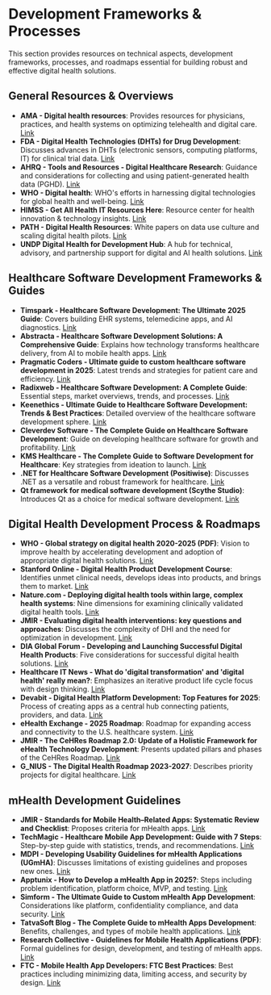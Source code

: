 
# Development Frameworks & Processes

This section provides resources on technical aspects, development frameworks, processes, and roadmaps essential for building robust and effective digital health solutions.

## General Resources & Overviews

*   **AMA - Digital health resources**: Provides resources for physicians, practices, and health systems on optimizing telehealth and digital care. [Link](https://www.ama-assn.org/practice-management/digital-health/digital-health-resources)
*   **FDA - Digital Health Technologies (DHTs) for Drug Development**: Discusses advances in DHTs (electronic sensors, computing platforms, IT) for clinical trial data. [Link](https://www.fda.gov/science-research/science-and-research-special-topics/digital-health-technologies-dhts-drug-development)
*   **AHRQ - Tools and Resources - Digital Healthcare Research**: Guidance and considerations for collecting and using patient-generated health data (PGHD). [Link](http://digital.ahrq.gov/health-it-tools-and-resources)
*   **WHO - Digital health**: WHO's efforts in harnessing digital technologies for global health and well-being. [Link](https://www.who.int/health-topics/digital-health)
*   **HIMSS - Get All Health IT Resources Here**: Resource center for health innovation & technology insights. [Link](https://www.himss.org/resource-center/)
*   **PATH - Digital Health Resources**: White papers on data use culture and scaling digital health pilots. [Link](https://www.path.org/who-we-are/programs/digital-health/resources/)
*   **UNDP Digital Health for Development Hub**: A hub for technical, advisory, and partnership support for digital and AI health solutions. [Link](https://digitalhealthfordevelopment.undp.org/)

## Healthcare Software Development Frameworks & Guides

*   **Timspark - Healthcare Software Development: The Ultimate 2025 Guide**: Covers building EHR systems, telemedicine apps, and AI diagnostics. [Link](https://timspark.com/blog/software-development-in-healthcare/)
*   **Abstracta - Healthcare Software Development Solutions: A Comprehensive Guide**: Explains how technology transforms healthcare delivery, from AI to mobile health apps. [Link](https://abstracta.us/blog/software-quality/healthcare-software-development-solutions/)
*   **Pragmatic Coders - Ultimate guide to custom healthcare software development in 2025**: Latest trends and strategies for patient care and efficiency. [Link](https://www.pragmaticcoders.com/resources/the-essential-guide-to-healthcare-software-development)
*   **Radixweb - Healthcare Software Development: A Complete Guide**: Essential steps, market overviews, trends, and processes. [Link](https://radixweb.com/blog/comprehensive-guide-on-healthcare-software-development)
*   **Keenethics - Ultimate Guide to Healthcare Software Development: Trends & Best Practices**: Detailed overview of the healthcare software development sphere. [Link](https://keenethics.com/blog/ultimate-guide-to-healthcare-software-development-trends-best-practices)
*   **Cleverdev Software - The Complete Guide on Healthcare Software Development**: Guide on developing healthcare software for growth and profitability. [Link](https://www.cleverdevsoftware.com/blog/healthcare-software-development-guide)
*   **KMS Healthcare - The Complete Guide to Software Development for Healthcare**: Key strategies from ideation to launch. [Link](https://kms-healthcare.com/blog/healthcare-software-development/)
*   **.NET for Healthcare Software Development (Positiwise)**: Discusses .NET as a versatile and robust framework for healthcare. [Link](https://positiwise.medium.com/why-choose-net-for-healthcare-software-development-814d3532904e)
*   **Qt framework for medical software development (Scythe Studio)**: Introduces Qt as a choice for medical software development. [Link](https://scythe-studio.com/en/blog/how-to-choose-the-right-technology-for-healthcare-software-development)

## Digital Health Development Process & Roadmaps

*   **WHO - Global strategy on digital health 2020-2025 (PDF)**: Vision to improve health by accelerating development and adoption of appropriate digital health solutions. [Link](https://www.who.int/docs/default-source/documents/gs4dhdaa2a9f352b0445bafbc79ca799dce4d.pdf)
*   **Stanford Online - Digital Health Product Development Course**: Identifies unmet clinical needs, develops ideas into products, and brings them to market. [Link](https://online.stanford.edu/courses/som-xche0025-digital-health-product-development)
*   **Nature.com - Deploying digital health tools within large, complex health systems**: Nine dimensions for examining clinically validated digital health tools. [Link](https://www.nature.com/articles/s41746-022-00557-1)
*   **JMIR - Evaluating digital health interventions: key questions and approaches**: Discusses the complexity of DHI and the need for optimization in development. [Link](https://pmc.ncbi.nlm.nih.gov/articles/PMC5324832/)
*   **DIA Global Forum - Developing and Launching Successful Digital Health Products**: Five considerations for successful digital health solutions. [Link](https://globalforum.diaglobal.org/issue/november-2023/developing-and-launching-successful-digital-health-products-five-considerations/)
*   **Healthcare IT News - What do 'digital transformation' and 'digital health' really mean?**: Emphasizes an iterative product life cycle focus with design thinking. [Link](https://www.healthcareitnews.com/news/what-do-digital-transformation-and-digital-health-really-mean)
*   **Devabit - Digital Health Platform Development: Top Features for 2025**: Process of creating apps as a central hub connecting patients, providers, and data. [Link](https://devabit.com/blog/digital-health-platform-development/)
*   **eHealth Exchange - 2025 Roadmap**: Roadmap for expanding access and connectivity to the U.S. healthcare system. [Link](https://ehealthexchange.org/2025-ehealth-exchange-roadmap/)
*   **JMIR - The CeHRes Roadmap 2.0: Update of a Holistic Framework for eHealth Technology Development**: Presents updated pillars and phases of the CeHRes Roadmap. [Link](https://www.jmir.org/2025/1/e59601)
*   **G_NIUS - The Digital Health Roadmap 2023-2027**: Describes priority projects for digital healthcare. [Link](https://gnius.esante.gouv.fr/en/national-programs/digital-in-health-roadmap)

## mHealth Development Guidelines

*   **JMIR - Standards for Mobile Health–Related Apps: Systematic Review and Checklist**: Proposes criteria for mHealth apps. [Link](https://mhealth.jmir.org/2020/3/e13057/)
*   **TechMagic - Healthcare Mobile App Development: Guide with 7 Steps**: Step-by-step guide with statistics, trends, and recommendations. [Link](https://www.techmagic.co/blog/mhealth-app-development/)
*   **MDPI - Developing Usability Guidelines for mHealth Applications (UGmHA)**: Discusses limitations of existing guidelines and proposes new ones. [Link](https://www.mdpi.com/2414-4088/7/3/26)
*   **Apptunix - How to Develop a mHealth App in 2025?**: Steps including problem identification, platform choice, MVP, and testing. [Link](https://www.apptunix.com/blog/mhealth-app-development-features-development-costs/)
*   **Simform - The Ultimate Guide to Custom mHealth App Development**: Considerations like platform, confidentiality compliance, and data security. [Link](https://www.simform.com/blog/mhealth-app-development-guide/)
*   **TatvaSoft Blog - The Complete Guide to mHealth Apps Development**: Benefits, challenges, and types of mobile health applications. [Link](https://www.tatvasoft.com/outsourcing/2025/04/mhealth-apps.html)
*   **Research Collective - Guidelines for Mobile Health Applications (PDF)**: Formal guidelines for design, development, and testing of mHealth apps. [Link](https://research-collective.com/wp-content/uploads/2024/03/Abts-et-al.Guidelines-for-Mobile-Health-Applications.pdf)
*   **FTC - Mobile Health App Developers: FTC Best Practices**: Best practices including minimizing data, limiting access, and security by design. [Link](https://www.ftc.gov/business-guidance/resources/mobile-health-app-developers-ftc-best-practices)


